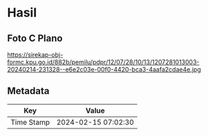 # Hasil

## Foto C Plano

https://sirekap-obj-formc.kpu.go.id/882b/pemilu/pdpr/12/07/28/10/13/1207281013003-20240214-231328--e6e2c03e-00f0-4420-bca3-4aafa2cdae4e.jpg


## Metadata

| Key        | Value               |
| ---------- | ------------------- |
| Time Stamp | 2024-02-15 07:02:30 |



